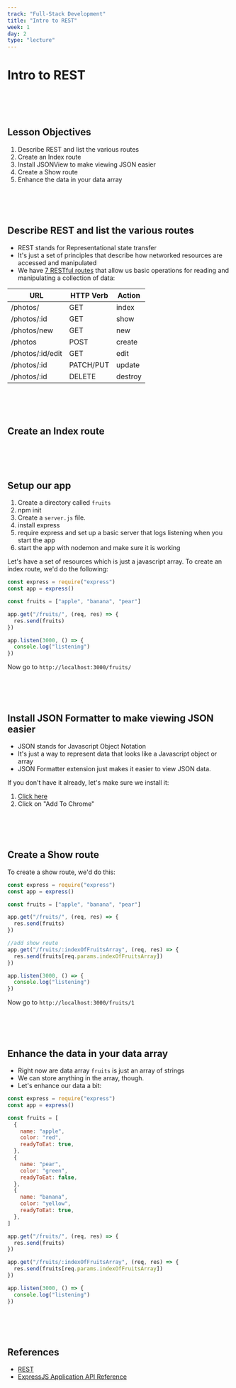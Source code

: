 ```yaml
---
track: "Full-Stack Development"
title: "Intro to REST"
week: 1
day: 2
type: "lecture"
---
```


# Intro to REST

<br>
<br>
<br>

## Lesson Objectives

1. Describe REST and list the various routes
1. Create an Index route
1. Install JSONView to make viewing JSON easier
1. Create a Show route
1. Enhance the data in your data array

<br>
<br>
<br>

## Describe REST and list the various routes

- REST stands for Representational state transfer
- It's just a set of principles that describe how networked resources are accessed and manipulated
- We have [7 RESTful routes](https://gist.github.com/alexpchin/09939db6f81d654af06b) that allow us basic operations for reading and manipulating a collection of data:

| **URL**          | **HTTP Verb** | **Action** |
| ---------------- | ------------- | ---------- |
| /photos/         | GET           | index      |
| /photos/:id      | GET           | show       |
| /photos/new      | GET           | new        |
| /photos          | POST          | create     |
| /photos/:id/edit | GET           | edit       |
| /photos/:id      | PATCH/PUT     | update     |
| /photos/:id      | DELETE        | destroy    |

<br>
<br>
<br>

## Create an Index route

<br>
<br>
<br>

## Setup our app

1.  Create a directory called `fruits`
2.  npm init
3.  Create a `server.js` file.
4.  install express
5.  require express and set up a basic server that logs listening when you start the app
6.  start the app with nodemon and make sure it is working

Let's have a set of resources which is just a javascript array. To create an index route, we'd do the following:

```javascript
const express = require("express")
const app = express()

const fruits = ["apple", "banana", "pear"]

app.get("/fruits/", (req, res) => {
  res.send(fruits)
})

app.listen(3000, () => {
  console.log("listening")
})
```

Now go to `http://localhost:3000/fruits/`

<br>
<br>
<br>

## Install JSON Formatter to make viewing JSON easier

- JSON stands for Javascript Object Notation
- It's just a way to represent data that looks like a Javascript object or array
- JSON Formatter extension just makes it easier to view JSON data.

If you don't have it already, let's make sure we install it:

1. [Click here](https://chrome.google.com/webstore/detail/json-formatter/bcjindcccaagfpapjjmafapmmgkkhgoa)
1. Click on "Add To Chrome"

<br>
<br>
<br>

## Create a Show route

To create a show route, we'd do this:

```javascript
const express = require("express")
const app = express()

const fruits = ["apple", "banana", "pear"]

app.get("/fruits/", (req, res) => {
  res.send(fruits)
})

//add show route
app.get("/fruits/:indexOfFruitsArray", (req, res) => {
  res.send(fruits[req.params.indexOfFruitsArray])
})

app.listen(3000, () => {
  console.log("listening")
})
```

Now go to `http://localhost:3000/fruits/1`

<br>
<br>
<br>

## Enhance the data in your data array

- Right now are data array `fruits` is just an array of strings
- We can store anything in the array, though.
- Let's enhance our data a bit:

```javascript
const express = require("express")
const app = express()

const fruits = [
  {
    name: "apple",
    color: "red",
    readyToEat: true,
  },
  {
    name: "pear",
    color: "green",
    readyToEat: false,
  },
  {
    name: "banana",
    color: "yellow",
    readyToEat: true,
  },
]

app.get("/fruits/", (req, res) => {
  res.send(fruits)
})

app.get("/fruits/:indexOfFruitsArray", (req, res) => {
  res.send(fruits[req.params.indexOfFruitsArray])
})

app.listen(3000, () => {
  console.log("listening")
})
```

<br>
<br>
<br>

## References

- [REST](https://en.wikipedia.org/wiki/Representational_state_transfer)
- [ExpressJS Application API Reference](https://expressjs.com/en/4x/api.html#app)

